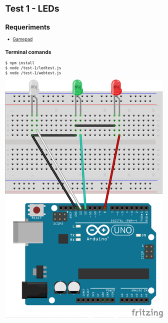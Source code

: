 # Test 1 - LEDs

## Requeriments
- [Gamepad](https://github.com/creationix/node-gamepad)

### Terminal comands
    $ npm install
	$ node /test-1/ledtest.js
    $ node /test-1/webtest.js

![Test-1](https://github.com/AlbertoDSosa/nodebots-tests/blob/master/docs/img/test-1.png "Test-1 LEDs")
